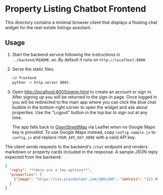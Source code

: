 # Property Listing Chatbot Frontend

This directory contains a minimal browser client that displays a floating chat widget for the real-estate listings assistant.

## Usage

1. Start the backend service following the instructions in `../backend/README.md`. By default it runs on `http://localhost:8000`.
2. Serve the static files:
   ```bash
   cd frontend
   python -m http.server 8001
   ```
3. Open [http://localhost:8001/signin.html](http://localhost:8001/signin.html) to create an account or sign in. After signing up you will be returned to the sign-in page. Once logged in you will be redirected to the main app where you can click the blue chat bubble in the bottom-right corner to open the widget and ask about properties. Use the "Logout" button in the top bar to sign out at any time.

   The app falls back to [OpenStreetMap](https://www.openstreetmap.org/) via Leaflet when no Google Maps key is provided. To use Google Maps instead, copy `config.sample.js` to `config.js` and replace `YOUR_API_KEY_HERE` with a valid API key.

The client sends requests to the backend's `/chat` endpoint and renders markdown or property cards included in the response. A sample JSON reply expected from the backend:

```json
{
  "reply": "**Here are a few options**",
  "properties": [
    {"image": "https://via.placeholder.com/300x200", "address": "123 Main St", "price": "$500,000", "description": "2 bed / 2 bath condo"}
  ]
}
```
